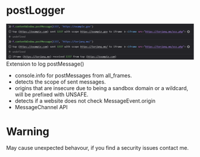 # postLogger
![Extension icon](preview.png)
Extension to log postMessage()
- console.info for postMessages from all_frames.
- detects the scope of sent messages.
- origins that are insecure due to being a sandbox domain or a wildcard, will be prefixed with UNSAFE.
- detects if a website does not check MessageEvent.origin
- MessageChannel API


# Warning
May cause unexpected behavour, if you find a security issues contact me.
